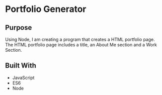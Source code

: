 # Portfolio Generator

## Purpose
Using Node, I am creating a program that creates a HTML portfolio page. The HTML portfolio page includes a title, an About Me section and a Work Section. 

## Built With
* JavaScript
* ES6
* Node

